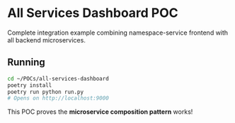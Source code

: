 # All Services Dashboard POC

Complete integration example combining namespace-service frontend with all backend microservices.

## Running

```bash
cd ~/POCs/all-services-dashboard
poetry install
poetry run python run.py
# Opens on http://localhost:9000
```

This POC proves the **microservice composition pattern** works!
